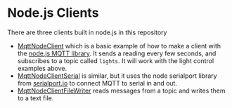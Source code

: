 # Node.js Clients

There are three clients built in node.js in this repository
* [MqttNodeClient](https://github.com/tigoe/mqtt-examples/tree/main/MqttNodeClient) which is a basic example of how to make a client with the [node.js MQTT library](https://www.npmjs.com/package/mqtt). It sends a reading every few seconds, and subscribes to a topic called `lights`. It will work with the light control examples above.  
* [MqttNodeClientSerial](https://github.com/tigoe/mqtt-examples/tree/main/MqttNodeClientSerial) is similar, but it uses the node serialport library from [serialport.io](https://serialport.io/docs) to connect MQTT to serial in and out.
* [MqttNodeClientFileWriter](https://github.com/tigoe/mqtt-examples/tree/main/MqttNodeClientFileWriter) reads messages from a topic and writes them to a text file.
